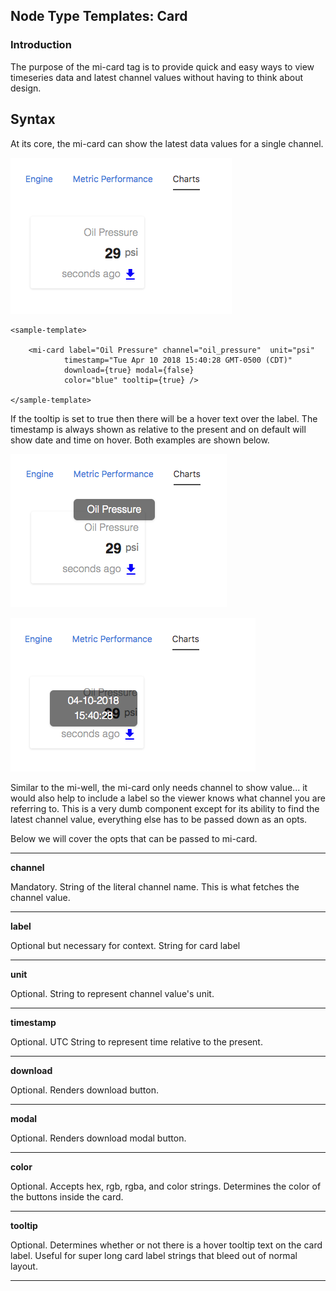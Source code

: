 ## Node Type Templates: Card

### Introduction

The purpose of the mi-card tag is to provide quick and easy ways to view timeseries data and latest channel values without having to think about design. 

## Syntax


At its core, the mi-card can show the latest data values for a single channel.

![alt text](../screenshots/card.png "Card")

```
<sample-template>

    <mi-card label="Oil Pressure" channel="oil_pressure"  unit="psi"
            timestamp="Tue Apr 10 2018 15:40:28 GMT-0500 (CDT)" 					
            download={true} modal={false} 
            color="blue" tooltip={true} />

</sample-template>

```

If the tooltip is set to true then there will be a hover text over the label. The timestamp is always shown as relative to the present and on default will show date and time on hover. Both examples are shown below.

![alt text](../screenshots/hover-label.png "Hover label")

![alt text](../screenshots/hover-time.png "Hover time")

Similar to the mi-well, the mi-card only needs channel to show value... it would also help to include a label so the viewer knows what channel you are referring to. This is a very dumb component except for its ability to find the latest channel value, everything else has to be passed down as an opts. 


Below we will cover the opts that can be passed to mi-card.

---

**channel**

Mandatory. String of the literal channel name. This is what fetches the channel value. 

---

**label**

Optional but necessary for context. String for card label

---

**unit**

Optional. String to represent channel value's unit.

---

**timestamp**

Optional. UTC String to represent time relative to the present.

---

**download**

Optional. Renders download button.

---

**modal**

Optional. Renders download modal button.

---

**color**

Optional. Accepts hex, rgb, rgba, and color strings. Determines the color of the buttons inside the card.

---

**tooltip**

Optional. Determines whether or not there is a hover tooltip text on the card label. Useful for super long card label strings that bleed out of normal layout.

---
